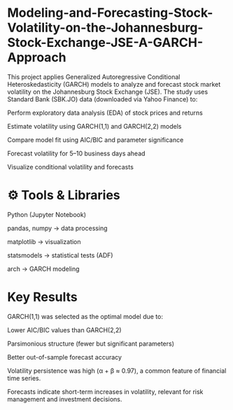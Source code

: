 # Modeling-and-Forecasting-Stock-Volatility-on-the-Johannesburg-Stock-Exchange-JSE-A-GARCH-Approach
This project applies Generalized Autoregressive Conditional Heteroskedasticity (GARCH) models to analyze and forecast stock market volatility on the Johannesburg Stock Exchange (JSE).
The study uses Standard Bank (SBK.JO) data (downloaded via Yahoo Finance) to:

Perform exploratory data analysis (EDA) of stock prices and returns

Estimate volatility using GARCH(1,1) and GARCH(2,2) models

Compare model fit using AIC/BIC and parameter significance

Forecast volatility for 5–10 business days ahead

Visualize conditional volatility and forecasts

# **⚙️ Tools & Libraries**

Python (Jupyter Notebook)

pandas, numpy → data processing

matplotlib → visualization

statsmodels → statistical tests (ADF)

arch → GARCH modeling

# **Key Results**

GARCH(1,1) was selected as the optimal model due to:

Lower AIC/BIC values than GARCH(2,2)

Parsimonious structure (fewer but significant parameters)

Better out-of-sample forecast accuracy

Volatility persistence was high (α + β ≈ 0.97), a common feature of financial time series.

Forecasts indicate short-term increases in volatility, relevant for risk management and investment decisions.
